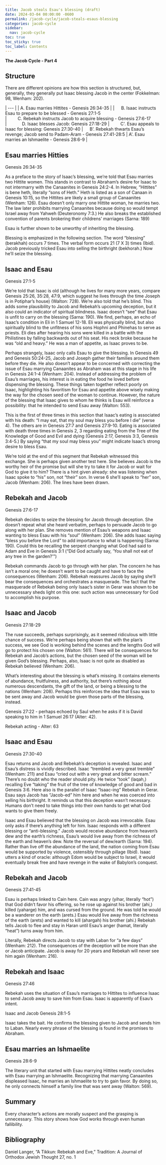 ```yaml
---
title: Jacob steals Esau's blessing (draft)
date: 2024-03-04 00:00:00 -0600
permalink: /jacob-cycle/jacob-steals-esaus-blessing
categories: jacob-cycle
sidebar:
  nav: jacob-cycle
toc: true
toc_sticky: true
toc_label: Contents
---
```

**The Jacob Cycle - Part 4**

## Structure

There are different opinions are how this section is structured, but, generally, they generally put Isaac blessing Jacob in the center (Fokkelman: 98, Wenham: 202).

| --- |
| A. Esau marries Hittites - Genesis 26:34-35 |
| &ensp;&ensp; B. Isaac instructs Esau to prepare to be blessed - Genesis 27:1-5  
| &ensp;&ensp;&ensp;&ensp; C. Rebekah instructs Jacob to acquire blessing - Genesis 27:6-17  
| &ensp;&ensp;&ensp;&ensp;&ensp;&ensp; D. Isaac blesses Jacob: Genesis 27:18-29 
| &ensp;&ensp;&ensp;&ensp; C'. Esau appeals to Isaac for blessing: Genesis 27:30-40 
| &ensp;&ensp; B’. Rebekah thwarts Esau’s revenge; Jacob send to Padam-Aram - Genesis 27:41-28:5
| A'. Esau marries an Ishmaelite - Genesis 28:6-9 |


## Esau marries Hitties
Genesis 26:34-35

As a preface to the story of Isaac’s blessing, we’re told that Esau marries two Hittite women. This stands in contrast to Abraham’s desire for Isaac to not intermarry with the Canaanites in Genesis 24:2-4. In Hebrew, “Hittites” is bene heth, literally “sons of Heth.” Heth is listed as a son of Canaan in Genesis 10:15, so the Hittites are likely a small group of Canaanites (Wenham: 126). Esau doesn’t only marry one Hittite woman, he marries two. The law later prohibits marrying Canaanites because doing so would tempt Israel away from Yahweh (Deuteronomy 7:3.)  He also breaks the established convention of parents brokering their childrens’ marriages (Sarna: 189)

Esau is further shown to be unworthy of inheriting the blessing.

Blessing is emphasized in the following section. The word “blessing” (berakhah) occurs 7 times. The verbal form occurs 21 (7 X 3) times (Ibid). Jacob previously tricked Esau into selling the birthright (bekhorah.) Now he’ll seize the blessing.

## Isaac and Esau
Genesis 27:1-5

We’re told that Isaac is old (although he lives for many more years, compare Genesis 25:26, 35:28, 47:9, which suggest he lives through the time Joseph is in Potiphar’s house) (Walton: 728). We’re also told that he’s blind. This adds some plausibility to Jacob and Rebekah’s upcoming deception, but it also could an indicator of spiritual blindness. Isaac doesn’t “see” that Esau is unfit to carry on the blessing (Sarna: 190). We find, perhaps, an echo of Isaac’s condition in Eli in 1 Samuel 12-18. Eli was physically blind, but also spiritually blind to the unfitness of his sons Hophni and Phinehas to serve as priests. Eli dies after hearing his sons were killed in a battle with the Philistines by falling backwards out of his seat. His neck broke because he was “old and heavy.” He was a man of appetite, as Isaac proves to be.

Perhaps strangely, Isaac only calls Esau to give the blessing. In Genesis 49 and Genesis 50:24-25, Jacob and Joseph gather their families around them before they die. He also doesn’t appear to be concerned with correcting the issue of Esau marrying Canaanites as Abraham was at this stage in his life in Genesis 24:1-4 (Wenham: 204). Instead of addressing the problem of Esau’s marriages, his interest is in eating the food he loved before dispensing the blessing. These things taken together reflect poorly on Isaac, highlighting his favoritism for Esau and appetite above wisely making the way for the chosen seed of the woman to continue. However, the nature of the blessing that Isaac gives to whom he thinks is Esau will reinforce a possibility: that he intended to send Esau away (Walton: 553).

This is the first of three times in this section that Isaac’s eating is associated with his death: “I may eat, that my soul may bless you before I die” (verse 4). The others are in Genesis 27:7 and Genesis 27:9-10. Eating is associated with death three times in Genesis 2, 3 regarding eating from the Tree of the Knowledge of Good and Evil and dying (Genesis 2:17, Genesis 3:3, Genesis 3:4-5.) By saying “that my soul may bless you” might indicate Isaac’s strong desire to bless Esau.

We’re told at the end of this segment that Rebekah witnessed this exchange. She is perhaps given another test here. She believes Jacob is the worthy heir of the promise but will she try to take it for Jacob or wait for God to give it to him? There is a hint given already: she was listening when Isaac spoke to “his” son, not “their” son. In verse 6 she’ll speak to “her” son, Jacob (Wenham: 206). The lines have been drawn.

## Rebekah and Jacob
Genesis 27:6-17

Rebekah decides to seize the blessing for Jacob through deception. She doesn’t repeat what she heard verbatim, perhaps to persuade Jacob to go along with her plan. She removes mention of Esau’s weapons and Isaac wanting to bless Esau with his “soul” (Wenham: 206). She adds Isaac saying “bless you before the Lord” to add importance to what is happening (Sarna: 190). Could this be recalling the serpent changing what God had said to Adam and Eve in Genesis 3:1 (“Did God actually say, ‘You shall not eat of any tree in the garden?’”)

Rebekah commands Jacob to go through with her plan. The concern he has isn’t a moral one; he doesn’t want to be caught and have to face the consequences (Wenham: 206). Rebekah reassures Jacob by saying she’ll bear the consequences and orchestrates a masquerade. The fact that the masquerade of Rebekah being only Isaac’s sister in Gerar was shown to be unnecessary sheds light on this one: such action was unnecessary for God to accomplish his purpose.

## Isaac and Jacob
Genesis 27:18-29

The ruse succeeds, perhaps surprisingly, as it seemed ridiculous with little chance of success. We’re perhaps being shown that with the plan’s success, we see God is working behind the scenes and the lengths God will go to protect his chosen one (Walton: 561). There will be consequences for Rebekah and Jacob’s actions, but the chosen seed of the woman will be given God’s blessing. Perhaps, also, Isaac is not quite as disabled as Rebekah believed (Wenham: 206).

What’s interesting about the blessing is what’s missing. It contains elements of abundance, fruitfulness, and authority, but there’s nothing about numerous descendants, the gift of the land, or being a blessing to the nations (Wenham: 208). Perhaps this reinforces the idea that Esau was to be sent away and Jacob would be given those parts of the blessing, instead.

Genesis 27:22 - perhaps echoed by Saul when he asks if it is David speaking to him in 1 Samuel 26:17 (Alter: 42). 

Rebekah acting - Alter: 63

## Isaac and Esau
Genesis 27:30-40

Esau returns and Jacob and Rebekah’s deception is revealed. Isaac and Esau’s distress is vividly described. Isaac “trembled a very great tremble” (Wenham: 211) and Esau “cried out with a very great and bitter scream.” There’s no doubt who the reader should pity. He twice “took” (laqah,) recalling Eve “taking” the fruit of the tree of knowledge of good and bad in Genesis 3:6. Here also is the parallel of Isaac “Isaac-ing” Rebekah in Gerar. Esau says Jacob has “Jacob-ed” him here and when he was coerced into selling his birthright. It reminds us that this deception wasn’t necessary. Humans don’t need to take things into their own hands to get what God wants to give them freely.

Isaac and Esau believed that the blessing on Jacob was irrevocable. Esau only asks if there’s anything left for him. Isaac responds with a different blessing or “anti-blessing.” Jacob would receive abundance from heaven’s dew and the earth’s richness, Esau’s would live away from the richness of the earth and heaven’s dew. Note the reversal of dew/earth (Sarna: 194). Rather than live off the abundance of the land, the nation coming from Esau would be supported by violence, ostensibly through pillage (Ibid). Isaac utters a kind of oracle: although Edom would be subject to Israel, it would eventually break free and have revenge in the wake of Babylon’s conquest.

## Rebekah and Jacob
Genesis 27:41-45

Esau is perhaps linked to Cain here. Cain was angry (yihar, literally “hot”) that God didn’t favor his offering, so he rose up against his brother (ahi,) killed (yaharge) him, and was cursed from the ground. He was told he would be a wanderer on the earth (arets.) Esau would live away from the richness of the earth (arets) and wanted to kill (ahargah) his brother (ahi.) Rebekah tells Jacob to flee and stay in Haran until Esau’s anger (hamat, literally “heat”) turns away from him.

Literally, Rebekah directs Jacob to stay with Laban for “a few days” (Wenham: 212). The consequences of the deception will be more than she or Jacob anticipate. Jacob is away for 20 years and Rebekah will never see him again (Wenham: 216).

## Rebekah and Isaac
Genesis 27:46

Rebekah uses the situation of Esau’s marriages to Hittites to influence Isaac to send Jacob away to save him from Esau. Isaac is apparently of Esau’s intent. 

Isaac and Jacob
Genesis 28:1-5

Isaac takes the bait. He confirms the blessing given to Jacob and sends him to Laban. Nearly every phrase of the blessing is found in the promises to Abraham.

## Esau marries an Ishmaelite
Genesis 28:6-9 

The literary unit that started with Esau marrying Hittites neatly concludes with Esau marrying an Ishmaelite. Recognizing that marrying Canaanites displeased Isaac, he marries an Ishmaelite to try to gain favor. By doing so, he only connects himself a family line that was sent away (Walton: 569).

## Summary

Every character’s actions are morally suspect and the grasping is unnecessary. This story shows how God works through even human fallibility.

## Bibliography

Daniel Langer, “A Tikkun: Rebekah and Eve,” Tradition: A Journal of Orthodox Jewish Thought 27, no. 1
